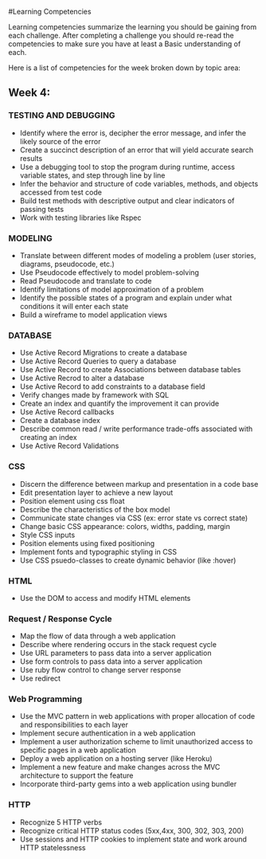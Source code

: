#Learning Competencies

Learning competencies summarize the learning you should be gaining from each challenge.  After completing a challenge you should re-read the competencies to make sure you have at least a Basic understanding of each.  

Here is a list of competencies for the week broken down by topic area: 

## Week 4:

### TESTING AND DEBUGGING

* Identify where the error is, decipher the error message, and infer the likely source of the error 
* Create a succinct description of an error that will yield accurate search results 
* Use a debugging tool to stop the program during runtime, access variable states, and step through line by line 
* Infer the behavior and structure of code variables, methods, and objects accessed from test code 
* Build test methods with descriptive output and clear indicators of passing tests 
* Work with testing libraries like Rspec 


### MODELING

* Translate between different modes of modeling a problem (user stories, diagrams, pseudocode, etc.) 
* Use Pseudocode effectively to model problem-solving
* Read Pseudocode and translate to code
* Identify limitations of model approximation of a problem
* Identify the possible states of a program and explain under what conditions it will enter each state
* Build a wireframe to model application views


### DATABASE

* Use Active Record Migrations to create a database
* Use Active Record Queries to query a database  
* Use Active Record to create Associations between database tables
* Use Active Recrod to alter a database
* Use Active Record to add constraints to a database field 
* Verify changes made by framework with SQL 
* Create an index and quantify the improvement it can provide 
* Use Active Record callbacks 
* Create a database index 
* Describe common read / write performance trade-offs associated with creating an index 
* Use Active Record Validations 


### CSS

* Discern the difference between markup and presentation in a code base 
* Edit presentation layer to achieve a new layout 
* Position element using css float 
* Describe the characteristics of the box model 
* Communicate state changes via CSS (ex: error state vs correct state) 
* Change basic CSS appearance: colors, widths, padding, margin 
* Style CSS inputs 
* Position elements using fixed positioning
* Implement fonts and typographic styling in CSS
* Use CSS psuedo-classes to create dynamic behavior (like :hover)


### HTML

* Use the DOM to access and modify HTML elements


### Request / Response Cycle

* Map the flow of data through a web application
* Describe where rendering occurs in the stack request cycle
* Use URL parameters to pass data into a server application
* Use form controls to pass data into a server application
* Use ruby flow control to change server response
* Use redirect


### Web Programming

* Use the MVC pattern in web applications with proper allocation of code and responsibilities to each layer
* Implement secure authentication in a web application
* Implement a user authorization scheme to limit unauthorized access to specific pages in a web application 
* Deploy a web application on a hosting server (like Heroku)
* Implement a new feature and make changes across the MVC architecture to support the feature
* Incorporate third-party gems into a web application using bundler

### HTTP

* Recognize 5 HTTP verbs
* Recognize critical HTTP status codes (5xx,4xx, 300, 302, 303, 200)
* Use sessions and HTTP cookies to implement state and work around HTTP statelessness

